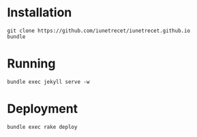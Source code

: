 Installation
============

```
git clone https://github.com/iunetrecet/iunetrecet.github.io
bundle
```

Running
=======

```
bundle exec jekyll serve -w
```

Deployment
==========

```
bundle exec rake deploy
```
